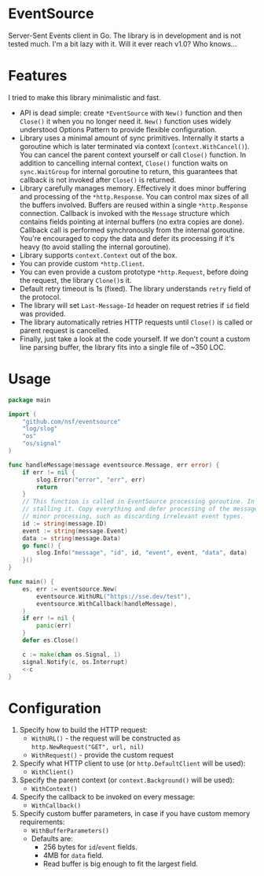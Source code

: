 # EventSource

Server-Sent Events client in Go. The library is in development and is not tested much. I'm a bit lazy with it. Will it ever reach v1.0? Who knows...

# Features

I tried to make this library minimalistic and fast.

- API is dead simple: create `*EventSource` with `New()` function and then `Close()` it when you no longer need it. `New()` function uses widely understood Options Pattern to provide flexible configuration.
- Library uses a minimal amount of sync primitives. Internally it starts a goroutine which is later terminated via context (`context.WithCancel()`). You can cancel the parent context yourself or call `Close()` function. In addition to cancelling internal context, `Close()` function waits on `sync.WaitGroup` for internal goroutine to return, this guarantees that callback is not invoked after `Close()` is returned.
- Library carefully manages memory. Effectively it does minor buffering and processing of the `*http.Response`. You can control max sizes of all the buffers involved. Buffers are reused within a single `*http.Response` connection. Callback is invoked with the `Message` structure which contains fields pointing at internal buffers (no extra copies are done). Callback call is performed synchronously from the internal goroutine. You're encouraged to copy the data and defer its processing if it's heavy (to avoid stalling the internal goroutine).
- Library supports `context.Context` out of the box.
- You can provide custom `*http.Client`.
- You can even provide a custom prototype `*http.Request`, before doing the request, the library `Clone()`s it.
- Default retry timeout is 1s (fixed). The library understands `retry` field of the protocol.
- The library will set `Last-Message-Id` header on request retries if `id` field was provided.
- The library automatically retries HTTP requests until `Close()` is called or parent request is cancelled.
- Finally, just take a look at the code yourself. If we don't count a custom line parsing buffer, the library fits into a single file of ~350 LOC.

# Usage

```go
package main

import (
	"github.com/nsf/eventsource"
	"log/slog"
	"os"
	"os/signal"
)

func handleMessage(message eventsource.Message, err error) {
	if err != nil {
		slog.Error("error", "err", err)
		return
	}
	// This function is called in EventSource processing goroutine. In real world usage scenario you want to avoid
	// stalling it. Copy everything and defer processing of the message contents. It might be okay to do some
	// minor processing, such as discarding irrelevant event types.
	id := string(message.ID)
	event := string(message.Event)
	data := string(message.Data)
	go func() {
		slog.Info("message", "id", id, "event", event, "data", data)
	}()
}

func main() {
	es, err := eventsource.New(
		eventsource.WithURL("https://sse.dev/test"),
		eventsource.WithCallback(handleMessage),
	)
	if err != nil {
		panic(err)
	}
	defer es.Close()

	c := make(chan os.Signal, 1)
	signal.Notify(c, os.Interrupt)
	<-c
}
```

# Configuration

1. Specify how to build the HTTP request:
   - `WithURL()` - the request will be constructed as `http.NewRequest("GET", url, nil)`
   - `WithRequest()` - provide the custom request
2. Specify what HTTP client to use (or `http.DefaultClient` will be used):
   - `WithClient()`
3. Specify the parent context (or `context.Background()` will be used):
   - `WithContext()`
4. Specify the callback to be invoked on every message:
   - `WithCallback()`
5. Specify custom buffer parameters, in case if you have custom memory requirements:
   - `WithBufferParameters()`
   - Defaults are:
     - 256 bytes for `id`/`event` fields.
     - 4MB for `data` field.
     - Read buffer is big enough to fit the largest field.